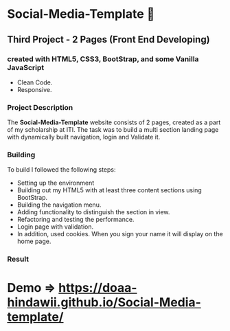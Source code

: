 # Social-Media-Template 🤳

## Third Project - 2 Pages (Front End Developing)

### created with HTML5, CSS3, BootStrap, and some Vanilla JavaScript
- Clean Code.
- Responsive.

### Project Description
The **Social-Media-Template** website consists of 2 pages, created as a part of my scholarship at ITI.
The task was to build a multi section landing page with dynamically built navigation, login and Validate it. 

### Building
To build I followed the following steps: 

- Setting up the environment
- Building out my HTML5 with at least three content sections using BootStrap.
- Building the navigation menu.
- Adding functionality to distinguish the section in view.
- Refactoring and testing the performance.
- Login page with validation.
- In addition, used cookies. When you sign your name it will display on the home page.

### Result 


# Demo => https://doaa-hindawii.github.io/Social-Media-template/
